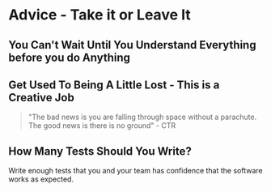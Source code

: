 # Advice - Take it or Leave It

## You Can't Wait Until You Understand Everything before you do Anything

## Get Used To Being A Little Lost - This is a Creative Job

> "The bad news is you are falling through space without a parachute. The good news is there is no ground" - CTR

## How Many Tests Should You Write?

Write enough tests that you and your team has confidence that the software works as expected.



